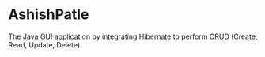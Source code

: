 # AshishPatle
The Java GUI application by integrating Hibernate to perform CRUD (Create, Read, Update, Delete) 
